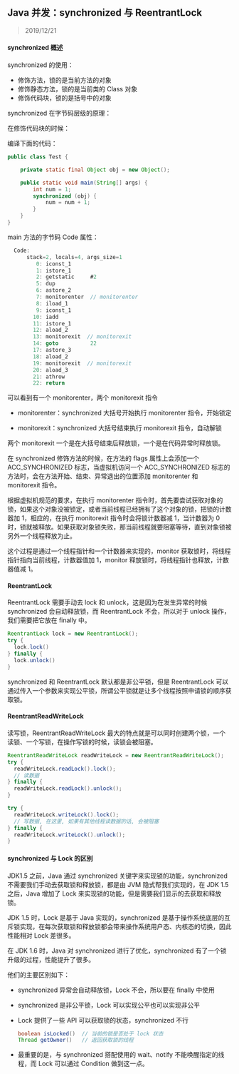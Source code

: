 ## Java 并发：synchronized 与 ReentrantLock

> 2019/12/21

#### synchronized 概述

synchronized 的使用：

- 修饰方法，锁的是当前方法的对象
- 修饰静态方法，锁的是当前类的 Class 对象
- 修饰代码块，锁的是括号中的对象

synchronized 在字节码层级的原理：

在修饰代码块的时候：

编译下面的代码：

```java
public class Test {

    private static final Object obj = new Object();

    public static void main(String[] args) {
        int num = 1;
        synchronized (obj) {
            num = num + 1;
        }
    }
}
```

main 方法的字节码 Code 属性：

```java
  Code:
      stack=2, locals=4, args_size=1
         0: iconst_1          
         1: istore_1          
         2: getstatic     #2                  
         5: dup
         6: astore_2
         7: monitorenter  // monitorenter
         8: iload_1
         9: iconst_1
        10: iadd
        11: istore_1
        12: aload_2
        13: monitorexit  // monitorexit
        14: goto          22
        17: astore_3
        18: aload_2
        19: monitorexit  // monitorexit
        20: aload_3
        21: athrow
        22: return
```

可以看到有一个 monitorenter，两个 monitorexit 指令

- monitorenter：synchronized 大括号开始执行 monitorenter 指令，开始锁定

- monitorexit：synchronized 大括号结束执行 monitorexit 指令，自动解锁

两个 monitorexit 一个是在大括号结束后释放锁，一个是在代码异常时释放锁。

在 synchronized 修饰方法的时候，在方法的 flags 属性上会添加一个 ACC_SYNCHRONIZED 标志，当虚拟机访问一个 ACC_SYNCHRONIZED 标志的方法时，会在方法开始、结束、异常退出的位置添加 monitorenter 和 monitorexit 指令。

根据虚拟机规范的要求，在执行 monitorenter 指令时，首先要尝试获取对象的锁，如果这个对象没被锁定，或者当前线程已经拥有了这个对象的锁，把锁的计数器加 1，相应的，在执行 monitorexit 指令时会将锁计数器减 1，当计数器为 0 时，锁就被释放。如果获取对象锁失败，那当前线程就要阻塞等待，直到对象锁被另外一个线程释放为止。

这个过程是通过一个线程指针和一个计数器来实现的，monitor 获取锁时，将线程指针指向当前线程，计数器值加 1，monitor 释放锁时，将线程指针也释放，计数器值减 1。

#### ReentrantLock

ReentrantLock 需要手动去 lock 和 unlock，这是因为在发生异常的时候 synchronized 会自动释放锁，而 ReentrantLock 不会，所以对于  unlock 操作，我们需要把它放在 finally 中。

```java
ReentrantLock lock = new ReentrantLock();
try {
  lock.lock()
} finally {
  lock.unlock()
}
```

synchronized 和 ReentrantLock 默认都是非公平锁，但是 ReentrantLock 可以通过传入一个参数来实现公平锁，所谓公平锁就是让多个线程按照申请锁的顺序获取锁。

#### ReentrantReadWriteLock

读写锁，ReentrantReadWriteLock 最大的特点就是可以同时创建两个锁，一个读锁、一个写锁，在操作写锁的时候，读锁会被阻塞。

```java
ReentrantReadWriteLock readWriteLock = new ReentrantReadWriteLock();
try {
  readWriteLock.readLock().lock();
  // 读数据
} finally {
  readWriteLock.readLock().unlock();
}

try {
  readWriteLock.writeLock().lock();
  // 写数据, 在这里, 如果有其他线程读数据的话, 会被阻塞
} finally {
  readWriteLock.writeLock().unlock();
}
```

#### synchronized 与 Lock 的区别

JDK1.5 之前，Java 通过 synchronized 关键字来实现锁的功能，synchronized 不需要我们手动去获取锁和释放锁，都是由 JVM 隐式帮我们实现的，在 JDK 1.5 之后，Java 增加了 Lock 来实现锁的功能，但是需要我们显示的去获取和释放锁。

JDK 1.5 时，Lock 是基于 Java 实现的，synchronized 是基于操作系统底层的互斥锁实现，在每次获取锁和释放锁都会带来操作系统用户态、内核态的切换，因此性能相对 Lock 差很多。

在 JDK 1.6 时，Java 对 synchronized 进行了优化，synchronized 有了一个锁升级的过程，性能提升了很多。

他们的主要区别如下：

- synchronized 异常会自动释放锁，Lock 不会，所以要在 finally 中使用

- synchronized 是非公平锁，Lock 可以实现公平也可以实现非公平

- Lock 提供了一些 API 可以获取锁的状态，synchronized 不行

  ```java
  boolean isLocked()  // 当前的锁是否处于 lock 状态
  Thread getOwner()   // 返回获取锁的线程
  ```

- 最重要的是，与 synchronized 搭配使用的 wait、notify 不能唤醒指定的线程，而 Lock 可以通过 Condition 做到这一点。
